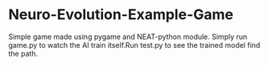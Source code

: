 # Neuro-Evolution-Example-Game
Simple game made using pygame and NEAT-python module.
Simply run game.py to watch the AI train itself.Run test.py to see the trained model find the path.
